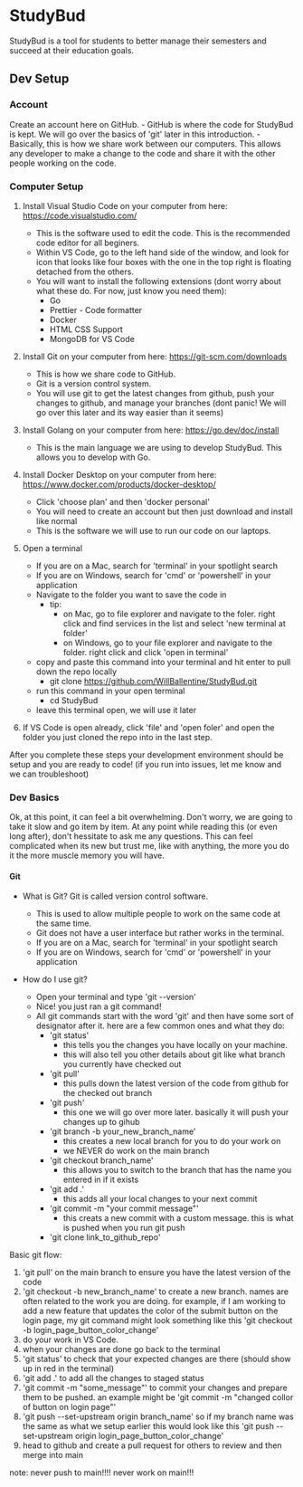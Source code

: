 # StudyBud

StudyBud is a tool for students to better manage their semesters and succeed at their education goals.

## Dev Setup

### Account

Create an account here on GitHub. - GitHub is where the code for StudyBud is kept. We will go over the basics of 'git' later in this introduction. - Basically, this is how we share work between our computers. This allows any developer to make a change to the code and share it with the other people working on the code.

### Computer Setup

1. Install Visual Studio Code on your computer from here: https://code.visualstudio.com/

   - This is the software used to edit the code. This is the recommended code editor for all beginers.
   - Within VS Code, go to the left hand side of the window, and look for icon that looks like four boxes with the one in the top right is floating detached from the others.
   - You will want to install the following extensions (dont worry about what these do. For now, just know you need them):
     - Go
     - Prettier - Code formatter
     - Docker
     - HTML CSS Support
     - MongoDB for VS Code

2. Install Git on your computer from here: https://git-scm.com/downloads

   - This is how we share code to GitHub.
   - Git is a version control system.
   - You will use git to get the latest changes from github, push your changes to github, and manage your branches (dont panic! We will go over this later and its way easier than it seems)

3. Install Golang on your computer from here: https://go.dev/doc/install

   - This is the main language we are using to develop StudyBud. This allows you to develop with Go.

4. Install Docker Desktop on your computer from here: https://www.docker.com/products/docker-desktop/

   - Click 'choose plan' and then 'docker personal'
   - You will need to create an account but then just download and install like normal
   - This is the software we will use to run our code on our laptops.

5. Open a terminal
    - If you are on a Mac, search for 'terminal' in your spotlight search
    - If you are on Windows, search for 'cmd' or 'powershell' in your application
    - Navigate to the folder you want to save the code in
        - tip:
            - on Mac, go to file explorer and navigate to the foler. right click and find services in the list and select 'new terminal at folder'
            - on Windows, go to your file explorer and navigate to the folder. right click and click 'open in terminal'
    - copy and paste this command into your terminal and hit enter to pull down the repo locally
        - git clone https://github.com/WillBallentine/StudyBud.git
    - run this command in your open terminal
        - cd StudyBud
    - leave this terminal open, we will use it later

6. If VS Code is open already, click 'file' and 'open foler' and open the folder you just cloned the repo into in the last step.

After you complete these steps your development environment should be setup and you are ready to code! (if you run into issues, let me know and we can troubleshoot)

### Dev Basics

Ok, at this point, it can feel a bit overwhelming. Don't worry, we are going to take it slow and go item by item. At any point while reading this (or even long after), don't hessitate to ask me any questions. This can feel complicated when its new but trust me, like with anything, the more you do it the more muscle memory you will have.

#### Git

- What is Git? Git is called version control software.
    - This is used to allow multiple people to work on the same code at the same time.
    - Git does not have a user interface but rather works in the terminal.
    - If you are on a Mac, search for 'terminal' in your spotlight search
    - If you are on Windows, search for 'cmd' or 'powershell' in your application


- How do I use git?
    - Open your terminal and type 'git --version'
    - Nice! you just ran a git command!
    - All git commands start with the word 'git' and then have some sort of designator after it. here are a few common ones and what they do:
        - 'git status'
            - this tells you the changes you have locally on your machine.
            - this will also tell you other details about git like what branch you currently have checked out
        - 'git pull'
            - this pulls down the latest version of the code from github for the checked out branch
        - 'git push'
            - this one we will go over more later. basically it will push your changes up to gihub
        - 'git branch -b your_new_branch_name'
            - this creates a new local branch for you to do your work on
            - we NEVER do work on the main branch
        - 'git checkout branch_name'
            - this allows you to switch to the branch that has the name you entered in if it exists
        - 'git add .'
            - this adds all your local changes to your next commit
        - 'git commit -m "your commit message"'
            - this creats a new commit with a custom message. this is what is pushed when you run git push
        - 'git clone link_to_github_repo'

Basic git flow:

1. 'git pull' on the main branch to ensure you have the latest version of the code
2. 'git checkout -b new_branch_name' to create a new branch. names are often related to the work you are doing. for example, if I am working to add a new feature that updates the color of the submit button on the login page, my git command might look something like this 'git checkout -b login_page_button_color_change'
3. do your work in VS Code.
4. when your changes are done go back to the terminal
5. 'git status' to check that your expected changes are there (should show up in red in the terminal)
6. 'git add .' to add all the changes to staged status
7. 'git commit -m "some_message"' to commit your changes and prepare them to be pushed. an example might be 'git commit -m "changed collor of button on login page"'
8. 'git push --set-upstream origin branch_name' so if my branch name was the same as what we setup earlier this would look like this 'git push --set-upstream origin login_page_button_color_change'
9. head to github and create a pull request for others to review and then merge into main


note: never push to main!!!! never work on main!!!